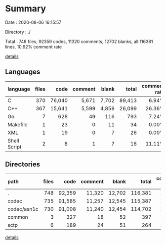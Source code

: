 # Summary

Date : 2020-08-06 16:15:57

Directory : ./

Total : 748 files,  92359 codes, 11320 comments, 12702 blanks, all 116381 lines, 10.92% comment rate

[details](details.md)

## Languages
| language | files | code | comment | blank | total | comment rate |
| :--- | ---: | ---: | ---: | ---: | ---: | ---: |
| C | 370 | 76,040 | 5,671 | 7,702 | 89,413 | 6.94% |
| C++ | 367 | 15,641 | 5,599 | 4,859 | 26,099 | 26.36% |
| Go | 7 | 628 | 49 | 116 | 793 | 7.24% |
| Makefile | 1 | 23 | 0 | 11 | 34 | 0.00% |
| XML | 1 | 19 | 0 | 7 | 26 | 0.00% |
| Shell Script | 2 | 8 | 1 | 7 | 16 | 11.11% |

## Directories
| path | files | code | comment | blank | total | comment rate |
| :--- | ---: | ---: | ---: | ---: | ---: | ---: |
| . | 748 | 92,359 | 11,320 | 12,702 | 116,381 | 10.92% |
| codec | 735 | 91,585 | 11,257 | 12,545 | 115,387 | 10.95% |
| codec/asn1c | 730 | 91,008 | 11,240 | 12,454 | 114,702 | 10.99% |
| common | 3 | 327 | 18 | 52 | 397 | 5.22% |
| sctp | 6 | 189 | 24 | 51 | 264 | 11.27% |

[details](details.md)